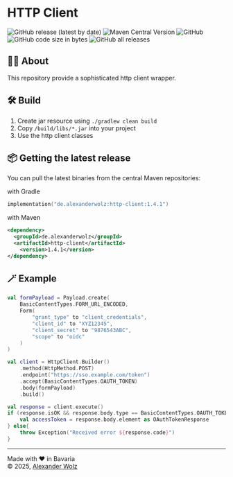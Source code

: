 # HTTP Client

![GitHub release (latest by date)](https://img.shields.io/github/v/release/alexanderwolz/http-client)
![Maven Central Version](https://img.shields.io/maven-central/v/de.alexanderwolz/http-client)
![GitHub](https://img.shields.io/github/license/alexanderwolz/http-client)
![GitHub code size in bytes](https://img.shields.io/github/languages/code-size/alexanderwolz/http-client)
![GitHub all releases](https://img.shields.io/github/downloads/alexanderwolz/http-client/total?color=informational)

## 🧑‍💻 About

This repository provide a sophisticated http client wrapper.

## 🛠️ Build
1. Create jar resource using ```./gradlew clean build```
2. Copy  ```/build/libs/*.jar``` into your project
3. Use the http client classes

## 📦 Getting the latest release

You can pull the latest binaries from the central Maven repositories:

with Gradle
```kotlin
implementation("de.alexanderwolz:http-client:1.4.1")
```
with Maven
```xml
<dependency>
  <groupId>de.alexanderwolz</groupId>
  <artifactId>http-client</artifactId>
    <version>1.4.1</version>
</dependency>
```

## 🪄 Example

```kotlin
val formPayload = Payload.create(
    BasicContentTypes.FORM_URL_ENCODED,
    Form(
        "grant_type" to "client_credentials",
        "client_id" to "XYZ12345",
        "client_secret" to "9876543ABC",
        "scope" to "oidc"
    )
)

val client = HttpClient.Builder()
    .method(HttpMethod.POST)
    .endpoint("https://sso.example.com/token")
    .accept(BasicContentTypes.OAUTH_TOKEN)
    .body(formPayload)
    .build()

val response = client.execute()
if (response.isOK && response.body.type == BasicContentTypes.OAUTH_TOKEN) {
    val accessToken = response.body.element as OAuthTokenResponse
} else{ 
    throw Exception("Received error ${response.code}")
}
```

- - -

Made with ❤️ in Bavaria
<br>
© 2025, <a href="https://www.alexanderwolz.de"> Alexander Wolz

